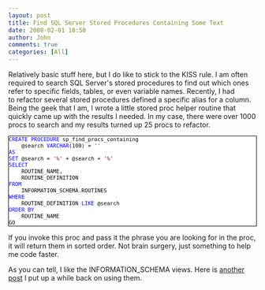 ```yaml
---
layout: post
title: Find SQL Server Stored Procedures Containing Some Text
date: 2008-02-01 18:50
author: John
comments: true
categories: [All]
---
```

<P>Relatively basic stuff here, but I do like to stick to the KISS rule. I am often required to search SQL Server's stored procedures to find out which ones refer to specific fields, tables, or even variable names. Recently, I had to&nbsp;refactor several stored procedures defined a specific alias for a column. Being the geek that I am, I wrote a little stored proc helper routine that quickly came up with the results I needed. In my case, there were over 1000 procs to search and my results turned up 25 procs to refactor. </P> <DIV style="BORDER-RIGHT: windowtext 1pt solid; PADDING-RIGHT: 0pt; BORDER-TOP: windowtext 1pt solid; PADDING-LEFT: 0pt; FONT-SIZE: 8pt; BACKGROUND: white; PADDING-BOTTOM: 0pt; BORDER-LEFT: windowtext 1pt solid; COLOR: black; PADDING-TOP: 0pt; BORDER-BOTTOM: windowtext 1pt solid; FONT-FAMILY: Courier New"><PRE style="MARGIN: 0px"><SPAN style="COLOR: blue">CREATE PROCEDURE </SPAN>sp_find_procs_containing</PRE><PRE style="MARGIN: 0px">&nbsp;&nbsp;&nbsp; @search <SPAN style="COLOR: blue">VARCHAR</SPAN>(100) = <SPAN style="COLOR: maroon">''</SPAN></PRE><PRE style="MARGIN: 0px"><SPAN style="COLOR: blue">AS</SPAN></PRE><PRE style="MARGIN: 0px"><SPAN style="COLOR: blue">SET </SPAN>@search = <SPAN style="COLOR: maroon">'%' </SPAN>+ @search + <SPAN style="COLOR: maroon">'%'</SPAN></PRE><PRE style="MARGIN: 0px"><SPAN style="COLOR: blue">SELECT&nbsp;&nbsp;&nbsp; </SPAN></PRE><PRE style="MARGIN: 0px">&nbsp;&nbsp;&nbsp; ROUTINE_NAME,</PRE><PRE style="MARGIN: 0px">&nbsp;&nbsp;&nbsp; ROUTINE_DEFINITION</PRE><PRE style="MARGIN: 0px"><SPAN style="COLOR: blue">FROM&nbsp;&nbsp;&nbsp; </SPAN></PRE><PRE style="MARGIN: 0px">&nbsp;&nbsp;&nbsp; INFORMATION_SCHEMA.ROUTINES</PRE><PRE style="MARGIN: 0px"><SPAN style="COLOR: blue">WHERE&nbsp;&nbsp;&nbsp; </SPAN></PRE><PRE style="MARGIN: 0px">&nbsp;&nbsp;&nbsp; ROUTINE_DEFINITION <SPAN style="COLOR: blue">LIKE </SPAN>@search</PRE><PRE style="MARGIN: 0px"><SPAN style="COLOR: blue">ORDER BY</SPAN></PRE><PRE style="MARGIN: 0px">&nbsp;&nbsp;&nbsp; ROUTINE_NAME</PRE><PRE style="MARGIN: 0px">GO</PRE></DIV> <P>If you invoke this proc and pass it the phrase you are looking for in the proc, it will return them in sorted order. Not brain surgery, just something to help me code faster. </P> <P>As you can tell, I like the INFORMATION_SCHEMA views. Here is <A HREF="/blogs/john.papa/archive/2005/06/06/64145.aspx">another post</A> I put up a while back on using them.</P>

